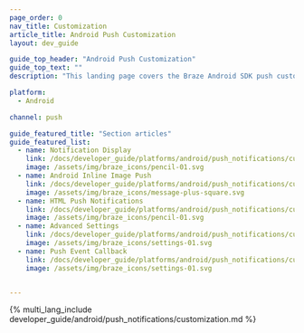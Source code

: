 ```yaml
---
page_order: 0
nav_title: Customization
article_title: Android Push Customization
layout: dev_guide

guide_top_header: "Android Push Customization"
guide_top_text: ""
description: "This landing page covers the Braze Android SDK push customization options such as HTML push notifications, inline image push, advanced settings, and more."

platform:
  - Android

channel: push

guide_featured_title: "Section articles"
guide_featured_list:
  - name: Notification Display
    link: /docs/developer_guide/platforms/android/push_notifications/customization/notification_display/
    image: /assets/img/braze_icons/pencil-01.svg
  - name: Android Inline Image Push
    link: /docs/developer_guide/platforms/android/push_notifications/customization/inline_images/
    image: /assets/img/braze_icons/message-plus-square.svg
  - name: HTML Push Notifications
    link: /docs/developer_guide/platforms/android/push_notifications/customization/html_messages/
    image: /assets/img/braze_icons/pencil-01.svg
  - name: Advanced Settings
    link: /docs/developer_guide/platforms/android/push_notifications/customization/settings/
    image: /assets/img/braze_icons/settings-01.svg
  - name: Push Event Callback
    link: /docs/developer_guide/platforms/android/push_notifications/customization/event_callback/
    image: /assets/img/braze_icons/settings-01.svg


---
```


{% multi_lang_include developer_guide/android/push_notifications/customization.md %}
